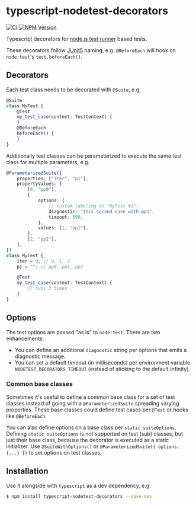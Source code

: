 # typescript-nodetest-decorators

<a href="https://github.com/dbo/typescript-nodetest-decorators/actions">![CI](https://github.com/dbo/typescript-nodetest-decorators/actions/workflows/ci.yml/badge.svg)</a>
<a href="https://www.npmjs.com/package/typescript-nodetest-decorators">![NPM Version](https://img.shields.io/npm/v/typescript-nodetest-decorators)</a>


Typescript decorators for [node.js test runner](https://nodejs.org/api/test.html) based tests.

These decorators follow [JUnit5](https://junit.org/junit5/) naming, e.g. `@BeforeEach` will hook on `node:test`'s `test.beforeEach()`.

## Decorators
Each test class needs to be decorated with `@Suite`, e.g.

```typescript
@Suite
class MyTest {
    @Test
    my_test_case(context: TestContext) {
    }
    @BeforeEach
    beforeEach() {
    }
}
```

Additionally test classes can be parameterized to execute the same test class for multiple parameters, e.g.

```typescript
@ParameterizedSuite({
    properties: ["iter", "p1"],
    propertyValues: [
        [0, "pp0"],
        {
            options: {
                // custom labeling to "MyTest #1":
                diagnostic: "this second case with pp1",
                timeout: 500,
            },
            values: [1, "pp1"],
        },
        [2, "pp2"],
    ],
})
class MyTest {
    iter = 0; // 0, 1, 2
    p1 = ""; // pp0, pp1, pp2

    @Test
    my_test_case(context: TestContext) {
        // runs 3 times
    }
}
```

## Options
The test options are passed "as is" to `node:test`. There are two enhancements:
- You can define an additional `diagnostic` string per options that emits a diagnostic message.
- You can set a default timeout (in milliseconds) per environment variable `NODETEST_DECORATORS_TIMEOUT` (instead of sticking to the default Infinity).

### Common base classes
Sometimes it's useful to define a common base class for a set of test classes instead of going with a `@ParameterizedSuite` spreading varying properties.
These base classes could define test cases per `@Test` or hooks like  `@BeforeEach`.

You can also define options on a base class per `static suiteOptions`.
Defining `static suiteOptions` is not supported on test (sub) classes, but just their base class, because the decorator is executed as a static initializer. Use `@SuiteWithOptions()` or `@ParameterizedSuite({ options: {...} })` to set options on test classes.

## Installation

Use it alongside with `typescript` as a dev dependency, e.g.

```bash
$ npm install typescript-nodetest-decorators --save-dev
```

